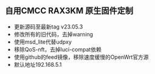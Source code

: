 ## 自用CMCC RAX3KM 原生固件定制

- 更新源码至最新tag v23.05.3
- 修改所有的旧代码，去掉warning
- 使用msd_lite代替udpxy
- 移除QoS-nft，去掉luci-compat依赖
- 使用github的feed镜像，移除速度缓慢的OpenWrt官方源
- 默认地址192.168.5.1
